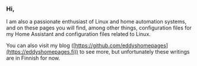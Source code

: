### Hi,
I am also a passionate enthusiast of Linux and home automation systems, and on these pages you will find, among other things, configuration files for my Home Assistant and configuration files related to Linux.

You can also visit my blog ([https://github.com/eddyshomepages](https://eddyshomepages.fi)) to see more, but unfortunately these writings are in Finnish for now.

<!--
**EsaPo/EsaPo** is a ✨ _special_ ✨ repository because its `README.md` (this file) appears on your GitHub profile.

Here are some ideas to get you started:

- 🔭 I’m currently working on ...
- 🌱 I’m currently learning ...
- 👯 I’m looking to collaborate on ...
- 🤔 I’m looking for help with ...
- 💬 Ask me about ...
- 📫 How to reach me: ...
- 😄 Pronouns: ...
- ⚡ Fun fact: ...
-->
